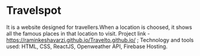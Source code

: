 # Travelspot
It is a website designed for travellers.When a location is choosed, it shows all the famous places in that location to visit.
Project link - https://raminkeshavarzi.github.io/Travelto.github.io/ ;
Technology and tools used:
HTML, CSS, ReactJS, Openweather API, Firebase Hosting.
